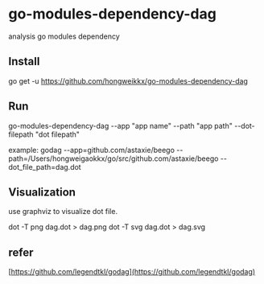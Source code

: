 # go-modules-dependency-dag
analysis go modules dependency

## Install
go get -u https://github.com/hongweikkx/go-modules-dependency-dag

## Run

go-modules-dependency-dag --app "app name" --path "app path" --dot-filepath "dot filepath"

example: 
godag --app=github.com/astaxie/beego --path=/Users/hongweigaokkx/go/src/github.com/astaxie/beego --dot_file_path=dag.dot


## Visualization
use graphviz to visualize dot file.

dot -T png dag.dot > dag.png
dot -T svg dag.dot > dag.svg

## refer
[https://github.com/legendtkl/godag](https://github.com/legendtkl/godag)
